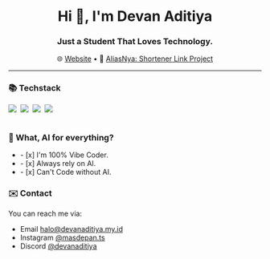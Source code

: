 <div align="center">
    <h1>Hi 👋, I'm Devan Aditiya</h1>
    <h3>Just a Student That Loves Technology.</h3>
    🌐 <a href="https://devanaditiya.my.id">Website</a> • 🌟 <a href="https://miayam.my.id">AliasNya: Shortener Link Project</a>
</div>

<hr>

<h3>📚 Techstack</h3>
<div style="display: flex; flex-wrap: wrap; gap: 0.5rem; align-items: center;">
    <img src="https://img.shields.io/badge/ChatGPT-74aa9c?style=for-the-badge&logo=openai&logoColor=whit" />
    <img src="https://img.shields.io/badge/Claude-D97757?style=for-the-badge&logo=claude&logoColor=white" />
    <img src="https://img.shields.io/badge/github%20copilot-000000?style=for-the-badge&logo=githubcopilot&logoColor=white" />
    <img src="https://img.shields.io/badge/Google%20Gemini-8E75B2?style=for-the-badge&logo=googlegemini&logoColor=white" />
</div>
<br>

<!-- 
    QWN0dWFsbHksIEkgZG8gVHlwZVNjcmlwdCBtb3N0bHku
-->

<h3>🤖 What, AI for everything?</h3>

<ul>
    <li>
        - [x] I'm 100% Vibe Coder.
    </li>
    <li>
        - [x] Always rely on AI.
    </li>
    <li>
        - [x] Can't Code without AI.
    </li>
</ul>

<!-- 
    Q2FwLCBpIGRpZG4ndCAxMDAlIHJlbHkgb24gQUkuIExpa2UgZm9yIHJlYWwuCklmIGkgMTAwJSByZWx5IG9uIEFJLCB0aGVuIHdoeSBpIGV4aXN0IG9uIHRoZSBmaXJzdCBwbGFjZT8gQUkgaXMgZ29pbmcgdG8gZG8gYWxsIG15IHdvcmsuCgppbnN0ZWFkLCBpIHVzZSBBSSBhcyBhIGNvdW5zZWxpbmdlciAoaGVscGVyKS4gSSBhc2tlZDogIklzIHRoaXMgb2theT8iLCAiSWYgaSBkbyB0aGlzLCBpIHdpbGwgZ2V0IHRoYXQgcmlnaHQ/IiwgIkRlc2lnbiBtZSBsYXlvdXQgZm9yIHRoaXMgc3lzdGVtIi4KYW5kIGRvaW5nIHRoZSByZXN0IGJ5IG15c2VsZi4=
-->

<h3>✉️ Contact</h3>
<p>You can reach me via: </p>

<ul>
    <!-- ooooo, nice domain... -->
    <li>
        Email <a href="mailto:halo@devanaditiya.my.id">halo@devanaditiya.my.id</a>  
    </li>
    <li>
        Instagram <a href="https://www.instagram.com/masdepan.ts">@masdepan.ts</a>
    </li>
    <li>
        Discord <a href="https://discord.com.app">@devanaditiya</a>
    </li>
</ul>